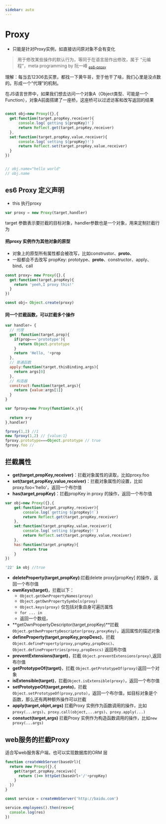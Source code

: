 ```yaml
---
sidebar: auto
---
```


# Proxy

- 只能是针对Proxy实例，如直接访问原对象不会有变化

> 用于修改某些操作的默认行为，等同于在语言层作出修改，属于 “元编程”，meta programming   by 阮一峰  <sub>[es6-proxy](##索引__关于本作知识引用来源sub标签 )</sub>

理解：每当去12306去买票，都找一下黄牛哥，至于他干了啥，我们心里是没点数的。形成一个“代理”的机制。

在JS语言世界中，如果我们想去访问一个对象A（Object类型、可能是一个Function），对象A前面搭建了一座桥，这座桥可以过滤访客和改写返回的结果

```js

const obj=new Proxy({},{
  get:function(target,propKey,receiver){
      console.log(`getting ${propKey}!`)
      return Reflect.get(target,propKey,receiver)
  },
  set:function(target,propKey,value,receiver){
      console.log(`setting ${propKey}!`)
      return Reflect.set(target,propKey,value,receiver)
  }
})


// obj.name="hello world"
// obj.name
```

## es6 Proxy 定义声明
- this 执行proxy

```js
var proxy = new Proxy(target,handler)
```

target 参数表示要拦截的目标对象，handler参数也是一个对象，用来定制拦截行为

#### 把proxy 实例作为其他对象的原型
- 对象上的原型所有属性都会被改写，比如construstor、__proto__、
- 一般都会不去改写 propKey: prototype、__proto__、constructor、apply、bind、call
```js
const proxy= new Proxy({},{
  get:function(target,propKey){
    return 'yeeh,I proxy this!'
  }
})

const obj= Object.create(proxy)
```

#### 同一个拦截函数，可以拦截多个操作

```js
var handler= {
  // 代理
  get :function(target,prop){
    if(prop==='prototype'){
      return Object.prototype
    }
    return 'Hello, '+prop
  },
  // 普通函数
  apply:function(target,thisBinding,args){
    return args[0]
  },
  // 构造器
  construct:function(target,args){
    return {value:args[1]}
  }
}

var fproxy=new Proxy(function(x,y){
  
  return x+y
},handler)

fproxy(1,2) //1
new fproxy(1,2) // {value:1}
fproxy.prototype===Object.prototype // true
fproxy.foo //


```
## 拦截属性

- **get(target,propKey,receiver)**：拦截对象属性的读取，比如proxy.foo
- **set(target,propKey,value,receiver)**：拦截对象属性的设置，比如 proxy.foo='hello'，返回一个布尔值
- **has(target,propKey)**：拦截propKey in proxy 的操作，返回一个布尔值
```js
var obj=new Proxy({},{
    get:function(target,propKey,receiver){
        console.log(`getting ${propKey}!`)
        return Reflect.get(target,propKey,receiver)
    },
    set:function(target,propKey,value,receiver){
        console.log(`setting ${propKey}!`)
        return Reflect.set(target,propKey,value,receiver)
    },
	has:function(target,propKey){
		return true
	}
})

'22' in obj //true
```
- **deleteProperty(target,propKey)**:拦截delete proxy[propKey] 的操作，返回一个布尔值
- **ownKeys(target)**，拦截以下：
  - `Object.getOwnPropertyNames(proxy)`
  - `Object.getOwnPropertySymbols(proxy)`
  - `Object.keys(proxy)` 仅包括对象自身可遍历属性
  - `for ... in`
  - 返回一个数组，
- **getOwnPropertyDescriptor(target,propKey)**拦截` Object.getOwnPropertyDescriptor(proxy,proxyKey)`，返回属性的描述对象
- **defineProperty(target,propKey,propDesc)**，拦截 `Object.defineProperty(proxy,propKey,propDesc)`、`Object.definePropertries(proxy,propDescs)` 返回布尔值
- **preventExtensions(target)**，拦截 `Object.preventExtensions(proxy)`,返回布尔值
- **getPrototypeOf(target)**，拦截 `Object.getPrototypeOf(proxy)`返回一个对象
- **isExtensible(target)**，拦截`Object.isExtensible(proxy)`，返回一个布尔值
- **setPrototypeOf(target,proto)**，拦截`Object.setPrototypeOf(proxy,proto)`，返回一个布尔值，如目标对象是个函数，那么还有两种额外操作可以拦截
- **apply(target,objet,args)** 拦截Proxy 实例作为函数调用的操作，比如`proxy(...args)`、`proxy.call(object,...args)`、`proxy.apply(...)`
- **constuct(target,args)** 拦截Proxy 实例作为构造函数调用的操作，比如`new proxy(...args)`


## web服务的拦截Proxy

适合写web服务客户端，也可以实现数据库的ORM 层

```js
function createWebServer(baseUrl){
  return new Proxy({},{
    get(target,propKey,receive){
      return ()=> httpGet(baseUrl+'/'+propKey)
    }
  })
}

const service = createWebServer('http://baidu.com')

service.employees().then(res=>{
  console.log(res)
})
```
